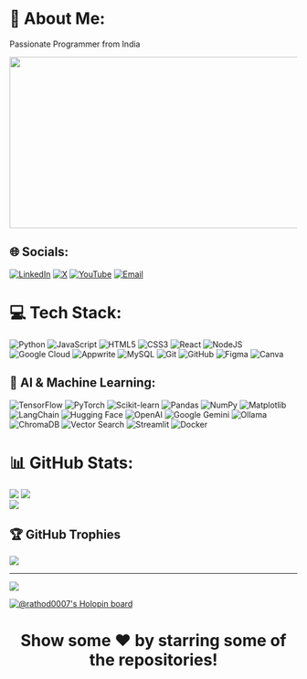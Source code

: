 # 💫 About Me:
Passionate Programmer from India  

<div align="center">
  <img src="https://media.giphy.com/media/dWesBcTLavkZuG35MI/giphy.gif" width="600" height="300"/>
</div>

## 🌐 Socials:
[![LinkedIn](https://img.shields.io/badge/LinkedIn-%230077B5.svg?logo=linkedin&logoColor=white)](https://www.linkedin.com/in/rathod-pavan-kumar/) 
[![X](https://img.shields.io/badge/X-black.svg?logo=X&logoColor=white)](https://x.com/RathodPavan0007) 
[![YouTube](https://img.shields.io/badge/YouTube-%23FF0000.svg?logo=YouTube&logoColor=white)](https://www.youtube.com/@rathodpavan0007) 
[![Email](https://img.shields.io/badge/Email-D14836?logo=gmail&logoColor=white)](mailto:rathodpavan2292@gmail.com)

# 💻 Tech Stack:
![Python](https://img.shields.io/badge/python-%233776AB.svg?style=flat&logo=python&logoColor=white) 
![JavaScript](https://img.shields.io/badge/javascript-%23323330.svg?style=flat&logo=javascript&logoColor=%23F7DF1E) 
![HTML5](https://img.shields.io/badge/html5-%23E34F26.svg?style=flat&logo=html5&logoColor=white) 
![CSS3](https://img.shields.io/badge/css3-%231572B6.svg?style=flat&logo=css3&logoColor=white) 
![React](https://img.shields.io/badge/react-%2320232a.svg?style=flat&logo=react&logoColor=%2361DAFB)
![NodeJS](https://img.shields.io/badge/node.js-6DA55F?style=flat&logo=node.js&logoColor=white) 
![Google Cloud](https://img.shields.io/badge/GoogleCloud-%234285F4.svg?style=flat&logo=google-cloud&logoColor=white)
![Appwrite](https://img.shields.io/badge/Appwrite-F02E65.svg?style=flat&logo=appwrite&logoColor=white)
![MySQL](https://img.shields.io/badge/mysql-%2300f.svg?style=flat&logo=mysql&logoColor=white)
![Git](https://img.shields.io/badge/git-%23F05033.svg?style=flat&logo=git&logoColor=white)
![GitHub](https://img.shields.io/badge/github-%23121011.svg?style=flat&logo=github&logoColor=white)
![Figma](https://img.shields.io/badge/figma-%23F24E1E.svg?style=flat&logo=figma&logoColor=white)
![Canva](https://img.shields.io/badge/Canva-%2300C4CC.svg?style=flat&logo=Canva&logoColor=white)

## 🤖 AI & Machine Learning:
![TensorFlow](https://img.shields.io/badge/TensorFlow-%23FF6F00.svg?style=flat&logo=tensorflow&logoColor=white)
![PyTorch](https://img.shields.io/badge/PyTorch-%23EE4C2C.svg?style=flat&logo=pytorch&logoColor=white)
![Scikit-learn](https://img.shields.io/badge/Scikit--learn-%23F7931E.svg?style=flat&logo=scikitlearn&logoColor=white)
![Pandas](https://img.shields.io/badge/Pandas-%23150458.svg?style=flat&logo=pandas&logoColor=white)
![NumPy](https://img.shields.io/badge/Numpy-%23013243.svg?style=flat&logo=numpy&logoColor=white)
![Matplotlib](https://img.shields.io/badge/Matplotlib-%23ffffff.svg?style=flat&logo=plotly&logoColor=black)
![LangChain](https://img.shields.io/badge/LangChain-2E77BC.svg?style=flat&logo=chainlink&logoColor=white)
![Hugging Face](https://img.shields.io/badge/HuggingFace-%23FFCC00.svg?style=flat&logo=huggingface&logoColor=black)
![OpenAI](https://img.shields.io/badge/OpenAI-412991.svg?style=flat&logo=openai&logoColor=white)
![Google Gemini](https://img.shields.io/badge/Google%20Gemini-4285F4.svg?style=flat&logo=google&logoColor=white)
![Ollama](https://img.shields.io/badge/Ollama-000000.svg?style=flat&logo=ollama&logoColor=white)
![ChromaDB](https://img.shields.io/badge/ChromaDB-1E90FF.svg?style=flat&logo=databricks&logoColor=white)
![Vector Search](https://img.shields.io/badge/pgvector-336791.svg?style=flat&logo=postgresql&logoColor=white)
![Streamlit](https://img.shields.io/badge/Streamlit-FF4B4B.svg?style=flat&logo=streamlit&logoColor=white)
![Docker](https://img.shields.io/badge/Docker-2496ED.svg?style=flat&logo=docker&logoColor=white)


# 📊 GitHub Stats:
![](https://github-readme-stats.vercel.app/api?username=rathod-0007&theme=dark&hide_border=true&include_all_commits=true&count_private=true)
![](https://nirzak-streak-stats.vercel.app/?user=rathod-0007&theme=dark&hide_border=true)<br/>
![](https://github-readme-stats.vercel.app/api/top-langs/?username=rathod-0007&theme=dark&hide_border=true&include_all_commits=true&count_private=true&layout=compact)

## 🏆 GitHub Trophies
![](https://github-profile-trophy.vercel.app/?username=rathod-0007&theme=dark&no-frame=true&no-bg=true&margin-w=4)


---

[![](https://visitcount.itsvg.in/api?id=rathod-0007&icon=0&color=12)](https://visitcount.itsvg.in)

[![@rathod0007's Holopin board](https://holopin.me/rathod0007)](https://holopin.io/@rathod0007)

<h1 align="center">Show some ❤️ by starring some of the repositories!</h1>
